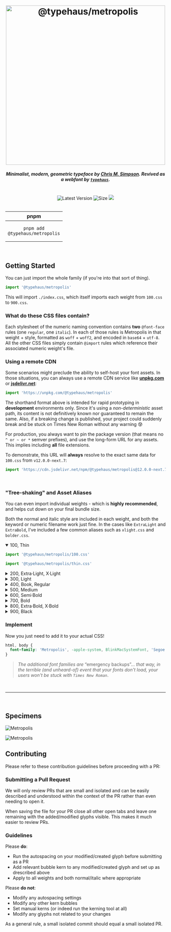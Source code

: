 <h1 align=center>
<a href="https://typehaus.org/metropolis" title="View the Metropolis docs at typehaus.org"><img src="https://cdn.jsdelivr.net/gh/typehaus/metropolis/.github/assets/logo.png" alt="@typehaus/metropolis" align="center" title="typehaus.org/metropolis" width="500"></a>
</h1>

<div align=center>
<h5>Minimalist, modern, geometric typeface by <a href="https://github.com/chrismsimpson">Chris M. Simpson</a>. Revived as a webfont by <a href="https://github.com/typehaus"><strong><code>typehaus</code></strong></a>.</h5>
</div>
<br>

<div align=center>
<img src="https://badgen.net/npm/v/@typehaus/metropolis?icon=npm&label=&color=red&labelColor=red" alt="Latest Version">
<img src="https://badgen.net/packagephobia/install/@typehaus/metropolis?icon=packagephobia&label=&color=8cc055&labelColor=8cc055" alt="Size">
<img src="https://badgen.net/npm/types/@typehaus/metropolis?icon=typescript&color=cyan&labelColor=cyan&label=">
<br><br>

| 			**pnpm** 			|
|:-----------------------------------------------------:|
| <pre><code>pnpm add @typehaus/metropolis</code></pre> |

</div><br>

## Getting Started

You can just import the whole family (if you're into that sort of thing).

```js
import '@typehaus/metropolis'
```

This will import `./index.css`, which itself imports each weight from `100.css` to `900.css`.

### What do these CSS files contain?

Each stylesheet of the numeric naming convention contains **two** `@font-face` rules (one `regular`, one `italic`).
In each of those rules is Metropolis in that weight + style, formatted as `woff` + `woff2`, and encoded in `base64` + `utf-8`.
All the other CSS files simply contain `@import` rules which reference their associated numeric weight's file.


### Using a remote CDN

Some scenarios might preclude the ability to self-host your font assets. In those situations, you can always use a remote CDN service like [**unpkg.com**](https://cdn.jsdelivr.net/npm/@typehaus/metropolis@latest) or [**jsdelivr.net**](https://jsdelivr.net/npm/@typehaus/metropolis):

```js
import 'https://unpkg.com/@typehaus/metropolis'
```

The shorthand format above is intended for rapid prototyping in **development** environments only. Since it's using
a *non-deterministic* asset path, its content is not definitively known nor guaranteed to remain the same. Also, if a breaking
change is published, your project could suddenly break and be stuck on Times New Roman without any warning 😰

For production, you always want to pin the package version (that means no `^ or ~ or *` semver prefixes), and use the long-form 
URL for any assets. This implies including **all** file extensions.  

To demonstrate, this URL will **always** resolve to the exact same data for `100.css` from `v12.0.0-next.7`:

```js
import 'https://cdn.jsdelivr.net/npm/@typehaus/metropolis@12.0.0-next.7/100.css'
```

<br>

### "Tree-shaking" and Asset Aliases

You can even import individual weights - which is **highly recommended**, and helps cut down on your final bundle size.  

Both the normal and italic style are included in each weight, and both the keyword or numeric filename work just fine. In the cases like `ExtraLight` and `ExtraBold`, I've included a few common aliases such as `xlight.css` and `bolder.css`.

<details open><summary>100, Thin</summary>

```js
import '@typehaus/metropolis/100.css'
```
	
```js
import '@typehaus/metropolis/thin.css'
```

</details><details><summary>200, Extra·Light, X·Light</summary>


```js
import '@typehaus/metropolis/200.css'
```

```js
import '@typehaus/metropolis/xlight.css'
```

```js
import '@typehaus/metropolis/extralight.css'
```

```js
import '@typehaus/metropolis/lighter.css'
```

</details><details><summary>300, Light</summary>


```js
import '@typehaus/metropolis/300.css'
```

```js
import '@typehaus/metropolis/light.css'
```

</details><details><summary>400, Book, Regular</summary>

```js
import '@typehaus/metropolis/400.css'
```

```js
import '@typehaus/metropolis/book.css'
```

```js
import '@typehaus/metropolis/regular.css'
```

</details><details><summary>500, Medium</summary>

```js
import '@typehaus/metropolis/500.css'
```

```js
import '@typehaus/metropolis/medium.css'
```

</details><details><summary>600, Semi·Bold</summary>

```js
import '@typehaus/metropolis/600.css'
```

```js
import '@typehaus/metropolis/semibold.css'
```

</details><details><summary>700, Bold</summary>

```js
import '@typehaus/metropolis/700.css'
```

```js
import '@typehaus/metropolis/bold.css'
```

</details><details><summary>800, Extra·Bold, X·Bold</summary>

```js
import '@typehaus/metropolis/800.css'
```

```js
import '@typehaus/metropolis/xbold.css'
```

```js
import '@typehaus/metropolis/extrabold.css'
```

```js
import '@typehaus/metropolis/bolder.css'
```

</details><details><summary>900, Black</summary>

```js
import '@typehaus/metropolis/900.css'
```

```js
import '@typehaus/metropolis/black.css'
```

</details>

### Implement

Now you just need to add it to your actual CSS!

```css
html, body {
  font-family: 'Metropolis', -apple-system, BlinkMacSystemFont, 'Segoe UI', Roboto, 'Open Sans', 'Helvetica Neue', sans-serif;
}
```

> *The additional font families are* “emergency backups”... *that way, in the terrible (and unheard-of) event that your fonts don't load, your users won't be stuck with `Times New Roman`*.

<br><hr><br>

## Specimens

![Metropolis](https://cdn.jsdelivr.net/gh/typehaus/metropolis/docs/specimens/Metro-1.png)

![Metropolis](https://cdn.jsdelivr.net/gh/typehaus/metropolis/docs/specimens/Metro-2.png)

## Contributing

Please refer to these contribution guidelines before proceeding with a PR:

### Submitting a Pull Request

We will only review PRs that are small and isolated and can be easily described and understood within the context of the PR rather than even needing to open it.

When saving the file for your PR close all other open tabs and leave one remaining with the added/modified glyphs visible. This makes it much easier to review PRs.

### Guidelines

Please **do**:

- Run the autospacing on your modified/created glyph before submitting as a PR
- Add relevant bubble kern to any modified/created glyph and set up as drescribed above
- Apply to all weights and both normal/italic where appropriate

Please **do not**:

- Modify any autospacing settings
- Modify any other kern bubbles
- Set manual kerns (or indeed run the kerning tool at all)
- Modify any glyphs not related to your changes

As a general rule, a small isolated commit should equal a small isolated PR. 

